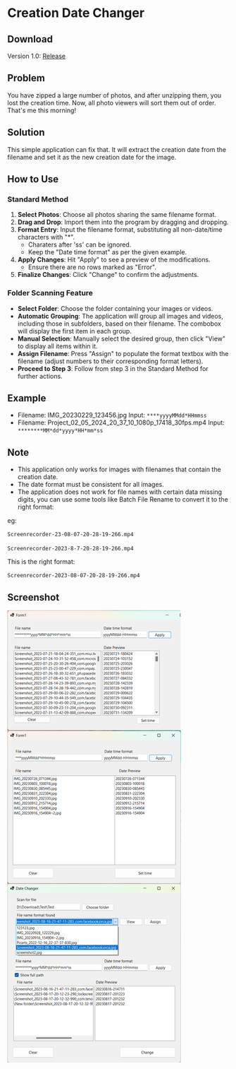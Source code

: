 # Creation Date Changer

## Download

Version 1.0: [Release](https://github.com/dangphuc2470/Creation_Date_Changer/releases)

## Problem

You have zipped a large number of photos, and after unzipping them, you lost the creation time. Now, all photo viewers will sort them out of order. That's me this morning!

## Solution

This simple application can fix that. It will extract the creation date from the filename and set it as the new creation date for the image.

## How to Use

### Standard Method
1. **Select Photos**: Choose all photos sharing the same filename format.
2. **Drag and Drop**: Import them into the program by dragging and dropping.
3. **Format Entry**: Input the filename format, substituting all non-date/time characters with "*".
   - Charaters after 'ss' can be ignored.
   - Keep the "Date time format" as per the given example.
4. **Apply Changes**: Hit "Apply" to see a preview of the modifications.
   - Ensure there are no rows marked as "Error".
5. **Finalize Changes**: Click "Change" to confirm the adjustments.

### Folder Scanning Feature
- **Select Folder**: Choose the folder containing your images or videos.
- **Automatic Grouping**: The application will group all images and videos, including those in subfolders, based on their filename. The combobox will display the first item in each group.
- **Manual Selection**: Manually select the desired group, then click "View" to display all items within it.
- **Assign Filename**: Press "Assign" to populate the format textbox with the filename (adjust numbers to their corresponding format letters).
- **Proceed to Step 3**: Follow from step 3 in the Standard Method for further actions.

## Example

- Filename: IMG_20230229_123456.jpg
      Input: `****yyyyMMdd*HHmmss`
- Filename: Project_02_05_2024_20_37_10_1080p_17418_30fps.mp4
      Input: `********MM*dd*yyyy*HH*mm*ss`
## Note

- This application only works for images with filenames that contain the creation date.
- The date format must be consistent for all images.
- The application does not work for file names with certain data missing digits, you can use some tools like Batch File Rename to convert it to the right format: 
  
eg: 

    Screenrecorder-23-08-07-20-28-19-266.mp4

    Screenrecorder-2023-8-7-20-28-19-266.mp4
    
This is the right format: 

    Screenrecorder-2023-08-07-20-28-19-266.mp4

## Screenshot
![Screenshot Description](/Screenshot.png)
